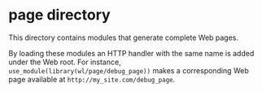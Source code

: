 page directory
==============

This directory contains modules that generate complete Web pages.

By loading these modules an HTTP handler with the same name
is added under the Web root.
For instance, `use_module(library(wl/page/debug_page))`
makes a corresponding Web page available at `http://my_site.com/debug_page`.
